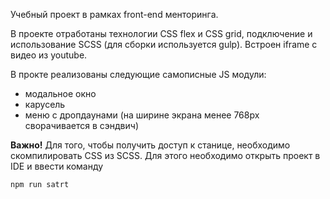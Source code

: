 Учебный проект в рамках front-end менторинга.

В проекте отработаны технологии CSS flex и CSS grid, подключение и использование SCSS (для сборки используется gulp). Встроен iframe с видео из youtube.

В прокте реализованы следующие самописные JS модули:
* модальное окно
* карусель
* меню с дропдаунами (на ширине экрана менее 768px сворачивается в сэндвич)

__Важно!__ Для того, чтобы получить доступ к станице, необходимо скомпилировать CSS из SCSS. Для этого необходимо открыть проект в IDE и ввести команду
```
npm run satrt
```
